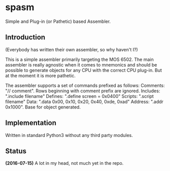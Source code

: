 # spasm #
Simple and Plug-in (or Pathetic) based Assembler.

## Introduction ##
(Everybody has written their own assembler, so why haven't I?)

This is a simple assembler primarily targeting the MOS 6502. The
main assembler is really agnostic when it comes to mnemonics and should
be possible to generate objects for any CPU with the correct CPU
plug-in. But at the moment it is more pathetic.

The assembler supports a set of commands prefixed as follows:
  Comments: "// comment". Rows beginning with comment prefix are ignored.
  Includes: ".include filename"
  Defines:  ".define screen = 0x0400"
  Scripts:  ".script filename"
  Data:     ".data 0x00, 0x10, 0x20, 0x40, 0xde, 0xad"
  Address:  ".addr 0x1000". Base for object generated.


## Implementation ##
Written in standard Python3 without any third party modules.


## Status ##

**(2016-07-15)**
A lot in my head, not much yet in the repo.
